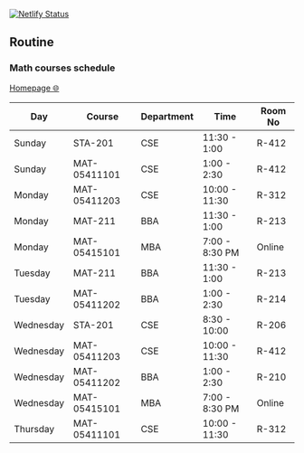 [![Netlify Status](https://api.netlify.com/api/v1/badges/93d90686-cc8a-425f-af92-c6884dc6c674/deploy-status)](https://app.netlify.com/sites/rcgclasses/deploys)
## Routine
### Math courses schedule

[Homepage 🌐](https://rcgclasses.netlify.app/)


| Day       | Course         | Department | Time         | Room No |
|-----------|---------------|------------|--------------|---------|
| Sunday    | STA-201        | CSE        | 11:30 - 1:00 | R-412   |
| Sunday    | MAT-05411101   | CSE        | 1:00 - 2:30  | R-412   |
| Monday    | MAT-05411203   | CSE        | 10:00 - 11:30| R-312   |
| Monday    | MAT-211        | BBA        | 11:30 - 1:00 | R-213   |
| Monday    | MAT-05415101   | MBA        | 7:00 - 8:30 PM | Online     |
| Tuesday   | MAT-211        | BBA        | 11:30 - 1:00 | R-213   |
| Tuesday   | MAT-05411202   | BBA        | 1:00 - 2:30  | R-214   |
| Wednesday | STA-201        | CSE        | 8:30 - 10:00 | R-206   |
| Wednesday | MAT-05411203   | CSE        | 10:00 - 11:30| R-412   |
| Wednesday | MAT-05411202   | BBA        | 1:00 - 2:30  | R-210   |
| Wednesday | MAT-05415101   | MBA        | 7:00 - 8:30 PM | Online     |
| Thursday  | MAT-05411101   | CSE        | 10:00 - 11:30| R-312   |
